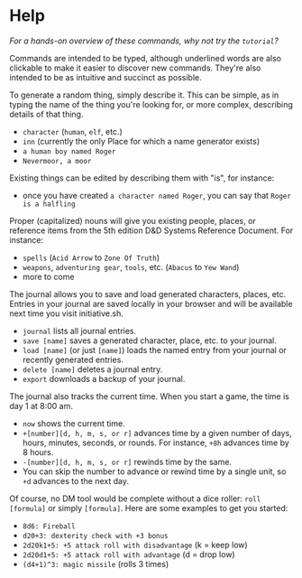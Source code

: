 # Help

_For a hands-on overview of these commands, why not try the `tutorial`?_

Commands are intended to be typed, although underlined words are also clickable
to make it easier to discover new commands. They're also intended to be as
intuitive and succinct as possible.

To generate a random thing, simply describe it. This can be simple, as in typing
the name of the thing you're looking for, or more complex, describing details of
that thing.

* `character` (`human`, `elf`, etc.)
* `inn` (currently the only Place for which a name generator exists)
* `a human boy named Roger`
* `Nevermoor, a moor`

Existing things can be edited by describing them with "is", for instance:

* once you have created `a character named Roger`, you can say that
  `Roger is a halfling`

Proper (capitalized) nouns will give you existing people, places, or reference
items from the 5th edition D&D Systems Reference Document. For instance:

* `spells` (`Acid Arrow` to `Zone Of Truth`)
* `weapons`, `adventuring gear`, `tools`, etc. (`Abacus` to `Yew Wand`)
* more to come

The journal allows you to save and load generated characters, places, etc.
Entries in your journal are saved locally in your browser and will be available
next time you visit initiative.sh.

* `journal` lists all journal entries.
* `save [name]` saves a generated character, place, etc. to your journal.
* `load [name]` (or just `[name]`) loads the named entry from your journal or
  recently generated entries.
* `delete [name]` deletes a journal entry.
* `export` downloads a backup of your journal.

The journal also tracks the current time. When you start a game, the time is day
1 at 8:00 am.

* `now` shows the current time.
* `+[number][d, h, m, s, or r]` advances time by a given number of days, hours,
  minutes, seconds, or rounds.  For instance, `+8h` advances time by 8 hours.
* `-[number][d, h, m, s, or r]` rewinds time by the same.
* You can skip the number to advance or rewind time by a single unit, so `+d`
  advances to the next day.

Of course, no DM tool would be complete without a dice roller: `roll [formula]`
or simply `[formula]`. Here are some examples to get you started:

* `8d6: Fireball`
* `d20+3: dexterity check with +3 bonus`
* `2d20k1+5: +5 attack roll with disadvantage` (k = keep low)
* `2d20d1+5: +5 attack roll with advantage` (d = drop low)
* `(d4+1)^3: magic missile` (rolls 3 times)
